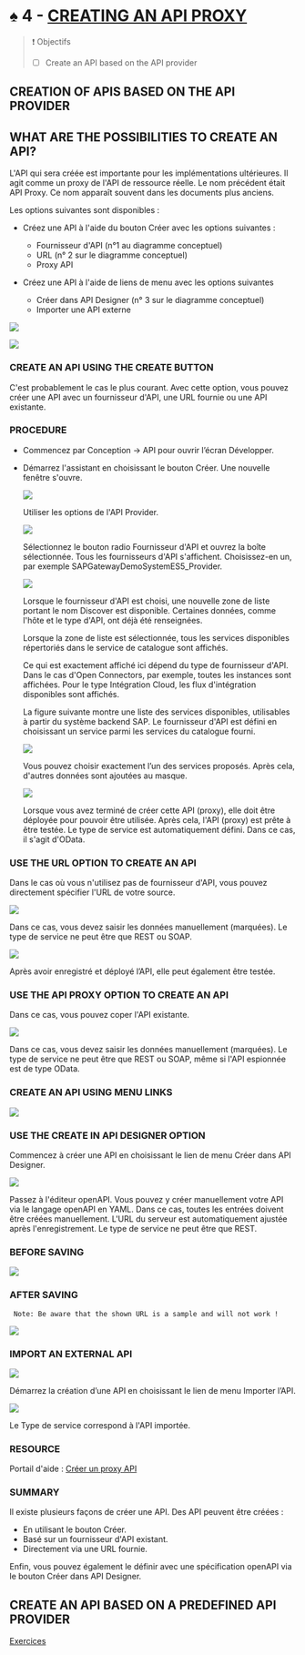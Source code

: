 # ♠ 4 - [CREATING AN API PROXY](https://learning.sap.com/learning-journeys/developing-with-sap-integration-suite/creating-an-api_b3973a9a-62ce-4a5e-b59a-c0ddf6924de5)

> :exclamation: Objectifs
>
> - [ ] Create an API based on the API provider

## CREATION OF APIS BASED ON THE API PROVIDER

## WHAT ARE THE POSSIBILITIES TO CREATE AN API?

L'API qui sera créée est importante pour les implémentations ultérieures. Il agit comme un proxy de l'API de ressource réelle. Le nom précédent était API Proxy. Ce nom apparaît souvent dans les documents plus anciens.

Les options suivantes sont disponibles :

- Créez une API à l'aide du bouton Créer avec les options suivantes :

  - Fournisseur d'API (n°1 au diagramme conceptuel)
  - URL (n° 2 sur le diagramme conceptuel)
  - Proxy API

- Créez une API à l'aide de liens de menu avec les options suivantes

  - Créer dans API Designer (n° 3 sur le diagramme conceptuel)
  - Importer une API externe

![](./RESSOURCES/CLD900_20_U3L4_001.png)

![](./RESSOURCES/CLD900_20_U3L4_002.png)

### CREATE AN API USING THE CREATE BUTTON

C'est probablement le cas le plus courant. Avec cette option, vous pouvez créer une API avec un fournisseur d'API, une URL fournie ou une API existante.

### PROCEDURE

- Commencez par Conception → API pour ouvrir l’écran Développer.

- Démarrez l'assistant en choisissant le bouton Créer. Une nouvelle fenêtre s'ouvre.

  ![](./RESSOURCES/CLD900_U3_L4_02.png)

  Utiliser les options de l'API Provider.

  ![](./RESSOURCES/CLD900_20_U3L4_005.png)

  Sélectionnez le bouton radio Fournisseur d'API et ouvrez la boîte sélectionnée. Tous les fournisseurs d'API s'affichent. Choisissez-en un, par exemple SAPGatewayDemoSystemES5_Provider.

  ![](./RESSOURCES/CLD900_20_U3L4_006_scr.png)

  Lorsque le fournisseur d'API est choisi, une nouvelle zone de liste portant le nom Discover est disponible. Certaines données, comme l'hôte et le type d'API, ont déjà été renseignées.

  Lorsque la zone de liste est sélectionnée, tous les services disponibles répertoriés dans le service de catalogue sont affichés.

  Ce qui est exactement affiché ici dépend du type de fournisseur d'API. Dans le cas d'Open Connectors, par exemple, toutes les instances sont affichées. Pour le type Intégration Cloud, les flux d'intégration disponibles sont affichés.

  La figure suivante montre une liste des services disponibles, utilisables à partir du système backend SAP. Le fournisseur d'API est défini en choisissant un service parmi les services du catalogue fourni.

  ![](./RESSOURCES/CLD900_20_U3L4_007_scr.png)

  Vous pouvez choisir exactement l’un des services proposés. Après cela, d'autres données sont ajoutées au masque.

  ![](./RESSOURCES/CLD900_20_U3L4_008_scr.png)

  Lorsque vous avez terminé de créer cette API (proxy), elle doit être déployée pour pouvoir être utilisée. Après cela, l'API (proxy) est prête à être testée. Le type de service est automatiquement défini. Dans ce cas, il s'agit d'OData.

### USE THE URL OPTION TO CREATE AN API

Dans le cas où vous n'utilisez pas de fournisseur d'API, vous pouvez directement spécifier l'URL de votre source.

![](./RESSOURCES/CLD900_20_U3L4_009.png)

Dans ce cas, vous devez saisir les données manuellement (marquées). Le type de service ne peut être que REST ou SOAP.

![](./RESSOURCES/CLD900_20_U3L4_010_scr.png)

Après avoir enregistré et déployé l’API, elle peut également être testée.

### USE THE API PROXY OPTION TO CREATE AN API

Dans ce cas, vous pouvez coper l'API existante.

![](./RESSOURCES/CLD900_20_U3L4_011_scr.png)

Dans ce cas, vous devez saisir les données manuellement (marquées). Le type de service ne peut être que REST ou SOAP, même si l'API espionnée est de type OData.

### CREATE AN API USING MENU LINKS

![](./RESSOURCES/CLD900_20_U3L4_012.png)

### USE THE CREATE IN API DESIGNER OPTION

Commencez à créer une API en choisissant le lien de menu Créer dans API Designer.

![](./RESSOURCES/CLD900_20_U3L4_013_scr.png)

Passez à l'éditeur openAPI. Vous pouvez y créer manuellement votre API via le langage openAPI en YAML. Dans ce cas, toutes les entrées doivent être créées manuellement. L'URL du serveur est automatiquement ajustée après l'enregistrement. Le type de service ne peut être que REST.

### BEFORE SAVING

![](./RESSOURCES/CLD900_20_U3L4_014_scr.png)

### AFTER SAVING

     Note: Be aware that the shown URL is a sample and will not work !

![](./RESSOURCES/CLD900_20_U3L4_015_scr.png)

### IMPORT AN EXTERNAL API

![](./RESSOURCES/CLD900_20_U3L4_016.png)

Démarrez la création d’une API en choisissant le lien de menu Importer l’API.

![](./RESSOURCES/CLD900_20_U3L4_017_scr.png)

Le Type de service correspond à l'API importée.

### RESOURCE

Portail d'aide : [Créer un proxy API](./RESSOURCES/https://help.sap.com/docs/SAP_INTEGRATION_SUITE/51ab953548be4459bfe8539ecaeee98d/4ac0431ddc80469ca31dcd938edc9076.html)

### SUMMARY

Il existe plusieurs façons de créer une API. Des API peuvent être créées :

- En utilisant le bouton Créer.
- Basé sur un fournisseur d'API existant.
- Directement via une URL fournie.

Enfin, vous pouvez également le définir avec une spécification openAPI via le bouton Créer dans API Designer.

## CREATE AN API BASED ON A PREDEFINED API PROVIDER

[Exercices](https://learning.sap.com/learning-journeys/developing-with-sap-integration-suite/creating-an-api_b3973a9a-62ce-4a5e-b59a-c0ddf6924de5)
